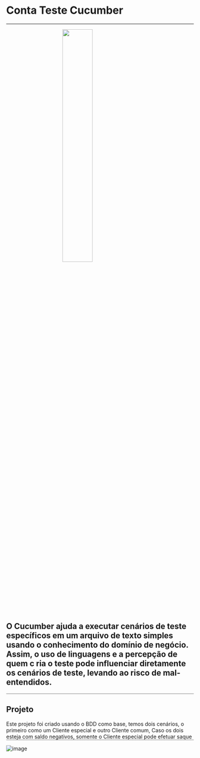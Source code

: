 # Conta Teste Cucumber 
---
<img src="https://automationpanda.files.wordpress.com/2017/10/cucumber.png?w=1200" style="width:40%;margin-left:30%;margin-right:30%"></img>

<body>
<h2> O Cucumber ajuda a executar cenários de teste específicos em um arquivo de texto simples
usando o conhecimento do domínio de negócio. Assim, o uso de linguagens e a percepção de quem c
ria o teste pode influenciar diretamente os cenários de teste, levando ao risco de mal-entendidos. </h2>
<div style="border-bottom: 1px solid grey"></div>

<h2> Projeto </h2>
<div style="border-bottom: 1px solid grey">Este projeto foi criado usando o BDD como base, temos dois cenários, o primeiro como um
Cliente especial e outro Cliente comum, 
Caso os dois esteja com saldo negativos, somente o Cliente especial pode efetuar saque  </div>

![image](https://user-images.githubusercontent.com/100521198/200094794-3b0ba148-c565-4923-9903-3cf89bc43e6b.png)


